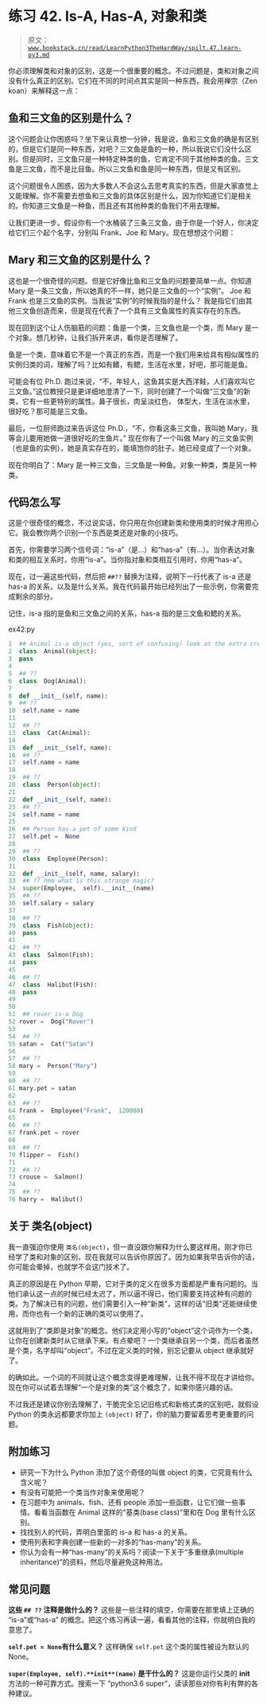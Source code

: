# 练习 42\. Is-A, Has-A, 对象和类

> 原文：[`www.bookstack.cn/read/LearnPython3TheHardWay/spilt.47.learn-py3.md`](https://www.bookstack.cn/read/LearnPython3TheHardWay/spilt.47.learn-py3.md)

你必须理解类和对象的区别，这是一个很重要的概念。不过问题是，类和对象之间没有什么真正的区别。它们在不同的时间点其实是同一种东西，我会用禅宗（Zen koan）来解释这一点：

## 鱼和三文鱼的区别是什么？

这个问题会让你困惑吗？坐下来认真想一分钟，我是说，鱼和三文鱼的确是有区别的，但是它们是同一种东西，对吧？三文鱼是鱼的一种，所以我说它们没什么区别。但是同时，三文鱼只是一种特定种类的鱼，它肯定不同于其他种类的鱼。三文鱼是三文鱼，而不是比目鱼。所以三文鱼和鱼是同一种东西，但是又有区别。

这个问题很令人困惑，因为大多数人不会这么去思考真实的东西，但是大家直觉上又能理解。你不需要去想鱼和三文鱼的具体区别是什么，因为你知道它们是相关的。你知道三文鱼是一种鱼，而且还有其他种类的鱼我们不用去理解。

让我们更进一步。假设你有一个水桶装了三条三文鱼，由于你是一个好人，你决定给它们三个起个名字，分别叫 Frank、Joe 和 Mary。现在想想这个问题：

## Mary 和三文鱼的区别是什么？

这也是一个很奇怪的问题。但是它好像比鱼和三文鱼的问题要简单一点。你知道 Mary 是一条三文鱼，所以她真的不一样，她只是三文鱼的一个“实例”。 Joe 和 Frank 也是三文鱼的实例。当我说“实例”的时候我指的是什么？ 我是指它们由其他三文鱼创造而来，但是现在代表了一个具有三文鱼属性的真实存在的东西。

现在回到这个让人伤脑筋的问题：鱼是一个类，三文鱼也是一个类，而 Mary 是一个对象。想几秒钟，让我们拆开来讲，看你是否理解了。

鱼是一个类，意味着它不是一个真正的东西，而是一个我们用来给具有相似属性的实例归类的词，理解了吗？比如有鳍，有鳃，生活在水里，好吧，那可能是鱼。

可能会有位 Ph.D. 跑过来说，“不，年轻人，这鱼其实是大西洋鲑，人们喜欢叫它三文鱼。”这位教授只是更详细地澄清了一下，同时创建了一个叫做“三文鱼”的新类，它有一些更特别的属性。鼻子很长，肉呈淡红色， 体型大，生活在淡水里，很好吃？那可能是三文鱼。

最后，一位厨师跑过来告诉这位 Ph.D.，“不，你看这条三文鱼，我叫她 Mary，我等会儿要用她做一道很好吃的生鱼片。” 现在你有了一个叫做 Mary 的三文鱼实例（也是鱼的实例），她是真实存在的，能填饱你的肚子。她已经变成了一个对象。

现在你明白了：Mary 是一种三文鱼，三文鱼是一种鱼。对象一种类，类是另一种类。

## 代码怎么写

这是个很奇怪的概念，不过说实话，你只用在你创建新类和使用类的时候才用担心它。我会教你两个识别一个东西是类还是对象的小技巧。

首先，你需要学习两个信号词：“is-a”（是…）和“has-a”（有…）。当你表达对象和类的相互关系时，你用“is-a”。当你指对象和类相互引用时，你用“has-a”。

现在，过一遍这些代码，然后把 `##??` 替换为注释，说明下一行代表了 is-a 还是 has-a 的关系，以及是什么关系。我在代码最开始已经列出了一些示例，你需要完成剩余的部分。

记住，is-a 指的是鱼和三文鱼之间的关系，has-a 指的是三文鱼和鳃的关系。

ex42.py

```py
1  ## Animal is-a object (yes, sort of confusing) look at the extra credit（附加练习）
2  class  Animal(object):
3  pass
4
5  ## ??
6  class  Dog(Animal):
7
8  def __init__(self, name):
9  ## ??
10  self.name = name
11
12  ## ??
13  class  Cat(Animal):
14
15  def __init__(self, name):
16  ## ??
17  self.name = name
18
19  ## ??
20  class  Person(object):
21
22  def __init__(self, name):
23  ## ??
24  self.name = name
25
26  ## Person has-a pet of some kind
27  self.pet =  None
28
29  ## ??
30  class  Employee(Person):
31
32  def __init__(self, name, salary):
33  ## ?? hmm what is this strange magic?
34  super(Employee,  self).__init__(name)
35  ## ??
36  self.salary = salary
37
38  ## ??
39  class  Fish(object):
40  pass
41 
42  ## ??
43  class  Salmon(Fish):
44  pass
45 
46  ## ??
47  class  Halibut(Fish):
48  pass
49 
50 
51  ## rover is-a Dog
52 rover =  Dog("Rover")
53 
54  ## ??
55 satan =  Cat("Satan")
56 
57  ## ??
58 mary =  Person("Mary")
59 
60  ## ??
61 mary.pet = satan
62 
63  ## ??
64 frank =  Employee("Frank",  120000)
65 
66  ## ??
67 frank.pet = rover
68 
69  ## ??
70 flipper =  Fish()
71 
72  ## ??
73 crouse =  Salmon()
74 
75  ## ??
76 harry =  Halibut()
```

## 关于 类名(object)

我一直强迫你使用 `类名(object)`，但一直没跟你解释为什么要这样用。刚才你已经学了类和对象的区别，现在我就可以告诉你原因了。因为如果我早告诉你的话，你可能会晕掉，也就学不会这门技术了。

真正的原因是在 Python 早期，它对于类的定义在很多方面都是严重有问题的。当他们承认这一点的时候已经太迟了，所以逼不得已，他们需要支持这种有问题的类。为了解决已有的问题，他们需要引入一种“新类”，这样的话“旧类”还能继续使用，而你也有一个新的正确的类可以使用了。

这就用到了“类即是对象”的概念。他们决定用小写的“object”这个词作为一个类，让你在创建新类时从它继承下来。有点晕吧？一个类继承自另一个类，而后者虽然是个类，名字却叫“object”。不过在定义类的时候，别忘记要从 object 继承就好了。

的确如此。一个词的不同就让这个概念变得更难理解，让我不得不现在才讲给你。现在你可以试着去理解“一个是对象的类”这个概念了，如果你感兴趣的话。

不过我还是建议你别去理解了，干脆完全忘记旧格式和新格式类的区别吧，就假设 Python 的类永远都要求你加上 `(object)` 好了，你的脑力要留着思考更重要的问题。

## 附加练习

*   研究一下为什么 Python 添加了这个奇怪的叫做 object 的类，它究竟有什么含义呢？
*   有没有可能把一个类当作对象来使用呢？
*   在习题中为 animals、fish、还有 people 添加一些函数，让它们做一些事情。看看当函数在 Animal 这样的“基类(base class)”里和在 Dog 里有什么区别。
*   找找别人的代码，弄明白里面的 is-a 和 has-a 的关系。
*   使用列表和字典创建一些新的一对多的“has-many”的关系。
*   你认为会有一种“has-many”的关系吗？阅读一下关于“多重继承(multiple inheritance)”的资料，然后尽量避免这种用法。

## 常见问题

**这些 `## ??` 注释是做什么的？** 这些是一些注释的填空，你需要在那里填上正确的 “is-a”或“has-a” 的概念。把这个练习再读一遍，看看其他的注释，你就明白我的意思了。

**`self.pet = None`有什么意义？** 这样确保 `self.pet` 这个类的属性被设为默认的 None。

**`super(Employee, self).**init**(name)` 是干什么的？** 这是你运行父类的 **init** 方法的一种可靠方式。搜索一下 “python3.6 super”，读读那些对你有利有弊的各种建议。
